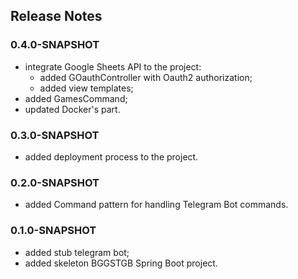 ## Release Notes

### 0.4.0-SNAPSHOT
*   integrate Google Sheets API to the project:
    * added GOauthController with Oauth2 authorization;
    * added view templates;
*   added GamesCommand;
*   updated Docker's part.
  
### 0.3.0-SNAPSHOT
*   added deployment process to the project.

### 0.2.0-SNAPSHOT
*   added Command pattern for handling Telegram Bot commands.

### 0.1.0-SNAPSHOT
*   added stub telegram bot;
*   added skeleton BGGSTGB Spring Boot project.